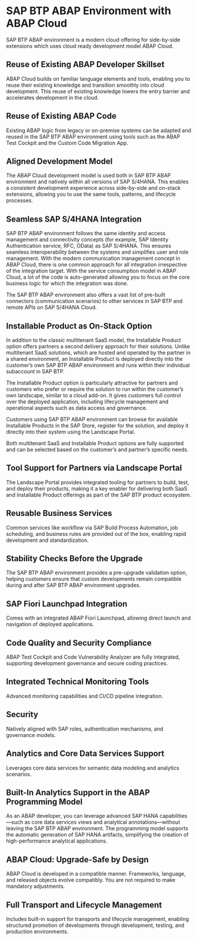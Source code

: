 <!-- loio174b2299be2941358c6e7dd64163aec3 -->

# SAP BTP ABAP Environment with ABAP Cloud

SAP BTP ABAP environment is a modern cloud offering for side-by-side extensions which uses cloud ready development model ABAP Cloud.



<a name="loio174b2299be2941358c6e7dd64163aec3__section_n1h_453_jgc"/>

## Reuse of Existing ABAP Developer Skillset

ABAP Cloud builds on familiar language elements and tools, enabling you to reuse their existing knowledge and transition smoothly into cloud development. This reuse of existing knowledge lowers the entry barrier and accelerates development in the cloud.



<a name="loio174b2299be2941358c6e7dd64163aec3__section_mjm_m53_jgc"/>

## Reuse of Existing ABAP Code

Existing ABAP logic from legacy or on-premise systems can be adapted and reused in the SAP BTP ABAP environment using tools such as the ABAP Test Cockpit and the Custom Code Migration App.



<a name="loio174b2299be2941358c6e7dd64163aec3__section_qmq_wt3_jgc"/>

## Aligned Development Model

The ABAP Cloud development model is used both in SAP BTP ABAP environment and natively within all versions of SAP S/4HANA. This enables a consistent development experience across side-by-side and on-stack extensions, allowing you to use the same tools, patterns, and lifecycle processes.



<a name="loio174b2299be2941358c6e7dd64163aec3__section_kc3_5t3_jgc"/>

## Seamless SAP S/4HANA Integration

SAP BTP ABAP environment follows the same identity and access management and connectivity concepts \(for example, SAP Identity Authentication service, RFC, OData\) as SAP S/4HANA. This ensures seamless interoperability between the systems and simplifies user and role management. With the modern communication management concept in ABAP Cloud, there is one common approach for all integration irrespective of the integration target. With the service consumption model in ABAP Cloud, a lot of the code is auto-generated allowing you to focus on the core business logic for which the integration was done.

The SAP BTP ABAP environment also offers a vast list of pre-built connectors \(communication scenarios\) to other services in SAP BTP and remote APIs on SAP S/4HANA Cloud.



<a name="loio174b2299be2941358c6e7dd64163aec3__section_qjq_qt3_jgc"/>

## Installable Product as On-Stack Option

In addition to the classic multitenant SaaS model, the Installable Product option offers partners a second delivery approach for their solutions. Unlike multitenant SaaS solutions, which are hosted and operated by the partner in a shared environment, an Installable Product is deployed directly into the customer’s own SAP BTP ABAP environment and runs within their individual subaccount in SAP BTP.

The Installable Product option is particularly attractive for partners and customers who prefer or require the solution to run within the customer’s own landscape, similar to a cloud add-on. It gives customers full control over the deployed application, including lifecycle management and operational aspects such as data access and governance.

Customers using SAP BTP ABAP environment can browse for available Installable Products in the SAP Store, register for the solution, and deploy it directly into their system using the Landscape Portal.

Both multitenant SaaS and Installable Product options are fully supported and can be selected based on the customer’s and partner’s specific needs.



<a name="loio174b2299be2941358c6e7dd64163aec3__section_ejb_s53_jgc"/>

## Tool Support for Partners via Landscape Portal

The Landscape Portal provides integrated tooling for partners to build, test, and deploy their products, making it a key enabler for delivering both SaaS and Installable Product offerings as part of the SAP BTP product ecosystem.



<a name="loio174b2299be2941358c6e7dd64163aec3__section_inh_w53_jgc"/>

## Reusable Business Services

Common services like workflow via SAP Build Process Automation, job scheduling, and business rules are provided out of the box, enabling rapid development and standardization.



<a name="loio174b2299be2941358c6e7dd64163aec3__section_fqc_y53_jgc"/>

## Stability Checks Before the Upgrade

The SAP BTP ABAP environment provides a pre-upgrade validation option, helping customers ensure that custom developments remain compatible during and after SAP BTP ABAP environment upgrades.



<a name="loio174b2299be2941358c6e7dd64163aec3__section_g4k_fv3_jgc"/>

## SAP Fiori Launchpad Integration

Comes with an integrated ABAP Fiori Launchpad, allowing direct launch and navigation of deployed applications.



<a name="loio174b2299be2941358c6e7dd64163aec3__section_bnj_2ln_jgc"/>

## Code Quality and Security Compliance

ABAP Test Cockpit and Code Vulnerability Analyzer are fully integrated, supporting development governance and secure coding practices.



<a name="loio174b2299be2941358c6e7dd64163aec3__section_ikb_hv3_jgc"/>

## Integrated Technical Monitoring Tools

Advanced monitoring capabilities and CI/CD pipeline integration.



<a name="loio174b2299be2941358c6e7dd64163aec3__section_zrz_kgn_jgc"/>

## Security

Natively aligned with SAP roles, authentication mechanisms, and governance models.



<a name="loio174b2299be2941358c6e7dd64163aec3__section_ipn_3v3_jgc"/>

## Analytics and Core Data Services Support

Leverages core data services for semantic data modeling and analytics scenarios.



<a name="loio174b2299be2941358c6e7dd64163aec3__section_gmh_kv3_jgc"/>

## Built-In Analytics Support in the ABAP Programming Model

As an ABAP developer, you can leverage advanced SAP HANA capabilities—such as core data services views and analytical annotations—without leaving the SAP BTP ABAP environment. The programming model supports the automatic generation of SAP HANA artifacts, simplifying the creation of high-performance analytical applications.



<a name="loio174b2299be2941358c6e7dd64163aec3__section_zs4_nv3_jgc"/>

## ABAP Cloud: Upgrade-Safe by Design

ABAP Cloud is developed in a compatible manner. Frameworks, language, and released objects evolve compatibly. You are not required to make mandatory adjustments.



<a name="loio174b2299be2941358c6e7dd64163aec3__section_fzb_qv3_jgc"/>

## Full Transport and Lifecycle Management

Includes built-in support for transports and lifecycle management, enabling structured promotion of developments through development, testing, and production environments.

